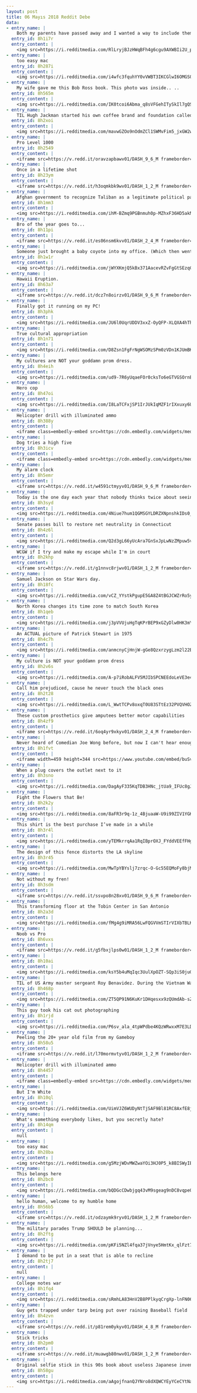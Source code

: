 ```yaml
---
layout: post
title: 06 Mayıs 2018 Reddit Debe
data:
- entry_name: |
    Both my parents have passed away and I wanted a way to include them at my commencement ceremony for my Bachelor’s Degree tomorrow. I uploaded cards they had each written and used my Cricut machine to put their writing on my graduation cap.
  entry_id: 8h1i7r
  entry_content: |
    <img src=https://i.redditmedia.com/RlLryjBJzHWqBFh4g6cgu9AXWBIi2U_pef8Xms8O8x8.jpg?s=93ceb2869176385abf4c06ce2de1de29 frameborder=0>
- entry_name: |
    too easy mac
  entry_id: 8h287i
  entry_content: |
    <img src=https://i.redditmedia.com/i4wfc3fquhYY0vVWBT3IKCGlwI6OMGS0KijMfDEWfoY.png?s=bcd8ad6ad5b30b5ec8eff49a9cb061eb frameborder=0>
- entry_name: |
    My wife gave me this Bob Ross book. This photo was inside.. ..
  entry_id: 8h565m
  entry_content: |
    <img src=https://i.redditmedia.com/IK0tcoi6Abma_q8sVFGehITySkIl7gQSgMLhAoVX-p8.jpg?s=5376bc999a5ba4ba82fac7bbf9dd27a1 frameborder=0>
- entry_name: |
    TIL Hugh Jackman started his own coffee brand and foundation called Laughing Man after meeting a struggling coffee farmer in Ethiopia. His goal was to provide a marketplace for farmers in developing countries to sell their goods for a fair price. Jackman donates 100% of profits.
  entry_id: 8h2xoi
  entry_content: |
    <img src=https://i.redditmedia.com/mavwGZOo9nOdmZCl1SWMvFim5_jxGW2wq7pceEww6EE.jpg?s=2993713c4759350a09a11f42dedcaab9 frameborder=0>
- entry_name: |
    Pro Level 1000
  entry_id: 8h2549
  entry_content: |
    <iframe src=https://v.redd.it/oravzapbawv01/DASH_9_6_M frameborder=0></iframe>
- entry_name: |
    Once in a lifetime shot
  entry_id: 8h23ym
  entry_content: |
    <iframe src=https://v.redd.it/h3oqmkbk9wv01/DASH_1_2_M frameborder=0></iframe>
- entry_name: |
    Afghan government to recognize Taliban as a legitimate political party. So here's a photo of me wasting my time.
  entry_id: 8h1mm3
  entry_content: |
    <img src=https://i.redditmedia.com/ihM-BZmq9PGBnmuh0p-MZhxF36HD5akNiula3qWqLsM.png?s=e2533756412f5624fb9cc2b1a17dd2ee frameborder=0>
- entry_name: |
    Bro of the year goes to...
  entry_id: 8h11pi
  entry_content: |
    <iframe src=https://v.redd.it/es06nsm6kvv01/DASH_2_4_M frameborder=0></iframe>
- entry_name: |
    Someone just brought a baby coyote into my office. (Which then went to the wildlife rescue center)
  entry_id: 8h1w1r
  entry_content: |
    <img src=https://i.redditmedia.com/jWYXKmjQ5kBx371AacevRZvFgGtSEzqCJgIyWVDf6dQ.jpg?s=78be14f4bd09436098cbcd48d6e35f83 frameborder=0>
- entry_name: |
    Hawaii Eruption.
  entry_id: 8h63a7
  entry_content: |
    <iframe src=https://v.redd.it/dcz7n8oirzv01/DASH_9_6_M frameborder=0></iframe>
- entry_name: |
    Finally got it running on my PC!
  entry_id: 8h3phk
  entry_content: |
    <img src=https://i.redditmedia.com/JU6l0UqrUDDV3xxZ-OyQFP-XLQXA4hTh_G3mGw5Sqds.png?s=35ceb7ebff9f284bc53a8b9546ca390d frameborder=0>
- entry_name: |
    True cultural appropriation
  entry_id: 8h1n71
  entry_content: |
    <img src=https://i.redditmedia.com/D8Zsn1FgFrNgWSOMzSPm0zVDn1KJUmBKTPmZr-Dqcyc.jpg?s=92bbe0c8fcf14415f3d7bfa2743fed5a frameborder=0>
- entry_name: |
    My cultures are NOT your goddamn prom dress.
  entry_id: 8h4eih
  entry_content: |
    <img src=https://i.redditmedia.com/ud9-7R6yUqaeFOr0cksTo6eGTVGSOrnE3jtsxp4nQIM.jpg?s=6858ee315ff3cd45e1bf45610f067e7c frameborder=0>
- entry_name: |
    Hero cop
  entry_id: 8h47oi
  entry_content: |
    <img src=https://i.redditmedia.com/I8LaTCFxjSP1IrJUkIqMZF1rIXxuxy6UPY6D3Gzvoyg.jpg?s=dfb6f71e6b569a233c9f148a72d07d90 frameborder=0>
- entry_name: |
    Helicopter drill with illuminated ammo
  entry_id: 8h388y
  entry_content: |
    <iframe class=embedly-embed src=https://cdn.embedly.com/widgets/media.html?src=https%3A%2F%2Fgfycat.com%2Fifr%2FVictoriousMaleIvorygull&url=https%3A%2F%2Fgfycat.com%2FVictoriousMaleIvorygull&image=https%3A%2F%2Fthumbs.gfycat.com%2FVictoriousMaleIvorygull-size_restricted.gif&key=522baf40bd3911e08d854040d3dc5c07&type=text%2Fhtml&schema=gfycat width=480 height=480 scrolling=no frameborder=0 allowfullscreen></iframe>
- entry_name: |
    Dog tries a high five
  entry_id: 8h3icv
  entry_content: |
    <iframe class=embedly-embed src=https://cdn.embedly.com/widgets/media.html?src=https%3A%2F%2Fgfycat.com%2Fifr%2FAccomplishedImaginativeAcornwoodpecker&url=https%3A%2F%2Fgfycat.com%2FAccomplishedImaginativeAcornwoodpecker&image=https%3A%2F%2Fthumbs.gfycat.com%2FAccomplishedImaginativeAcornwoodpecker-size_restricted.gif&key=2aa3c4d5f3de4f5b9120b660ad850dc9&type=text%2Fhtml&schema=gfycat width=600 height=1067 scrolling=no frameborder=0 allowfullscreen></iframe>
- entry_name: |
    My alarm clock
  entry_id: 8h5emr
  entry_content: |
    <iframe src=https://v.redd.it/w4591ctmyyv01/DASH_9_6_M frameborder=0></iframe>
- entry_name: |
    Today is the one day each year that nobody thinks twice about seeing a guy with a bionic arm. May 4th is my favorite.
  entry_id: 8h3syd
  entry_content: |
    <img src=https://i.redditmedia.com/4Niue7hum1QGMSGYLDRZXNpnshkIDs0_fXbCPZ-xw10.jpg?s=832683db6bf2bbf068a13d7c4f171f16 frameborder=0>
- entry_name: |
    Senate passes bill to restore net neutrality in Connecticut
  entry_id: 8h4z6l
  entry_content: |
    <img src=https://i.redditmedia.com/Q2d3gL66yUcAra7GnSxJpLwNzZMpuw5v-Q1jSyUp0ho.jpg?s=13b4ff31ed67c30c467e81d948a2cad2 frameborder=0>
- entry_name: |
    WCGW if I try and make my escape while I'm in court
  entry_id: 8h2khp
  entry_content: |
    <iframe src=https://v.redd.it/g1nnvc8rjwv01/DASH_1_2_M frameborder=0></iframe>
- entry_name: |
    Samuel Jackson on Star Wars day.
  entry_id: 8h18fc
  entry_content: |
    <img src=https://i.redditmedia.com/vCZ_YYstkPgupE5GA8Z4tBGJCWZrRo5yh3GipoEh4Wc.png?s=8c308cc8b448c80b70fda1993cede0d0 frameborder=0>
- entry_name: |
    North Korea changes its time zone to match South Korea
  entry_id: 8h1qeb
  entry_content: |
    <img src=https://i.redditmedia.com/j3pVVUjuHgTqKPrBEP9xGZyDlw0HK3mYNDiH3oo6ii8.jpg?s=dd2e151c7c79206e6a312d093a9750df frameborder=0>
- entry_name: |
    An ACTUAL picture of Patrick Stewart in 1975
  entry_id: 8h4c7h
  entry_content: |
    <img src=https://i.redditmedia.com/anmcnyCjHnjW-gGe8QzxrzygLzm2l22BVKj0ydOSNgE.jpg?s=bec8b218f210baa5f0e56cac8398df6a frameborder=0>
- entry_name: |
    My culture is NOT your goddamn prom dress
  entry_id: 8h2v6s
  entry_content: |
    <img src=https://i.redditmedia.com/A-p7iRobALFV5MJIbSPCNEEdoLeVE3e4bpg9K_4IWqY.jpg?s=269bd91d7d1aa608272f7b65a97650da frameborder=0>
- entry_name: |
    Call him prejudiced, cause he never touch the black ones
  entry_id: 8h2t28
  entry_content: |
    <img src=https://i.redditmedia.com/L_WwtTCPv8oxqT0U83STtEz32PVQVHOZlMtVDduu8_o.jpg?s=7cf8c139138f554cadc6b28ce6fb1c9b frameborder=0>
- entry_name: |
    These custom prosthetics give amputees better motor capabilities
  entry_id: 8h4zf9
  entry_content: |
    <iframe src=https://v.redd.it/6oq4yr9xkyv01/DASH_2_4_M frameborder=0></iframe>
- entry_name: |
    Never heard of Comedian Joe Wong before, but now I can't hear enough
  entry_id: 8h1fvt
  entry_content: |
    <iframe width=459 height=344 src=https://www.youtube.com/embed/buSv1jjAels?feature=oembed&enablejsapi=1 frameborder=0 allow=autoplay; encrypted-media allowfullscreen></iframe>
- entry_name: |
    When a plug covers the outlet next to it
  entry_id: 8h3sno
  entry_content: |
    <img src=https://i.redditmedia.com/DagAyF335KqTDB3HNc_jtUa9_IFUc8gJWAZUdYUYE08.jpg?s=ad830d3749ecd1a407f5bd0f0faff69c frameborder=0>
- entry_name: |
    Fight the Flowers that Be!
  entry_id: 8h2k2y
  entry_content: |
    <img src=https://i.redditmedia.com/8aFR3r9q-1z_4BjuaaW-U9i99ZIV1YGKtysvCXiDjtU.png?s=e01a9688a9d451b82f539451ddfef88b frameborder=0>
- entry_name: |
    This shirt is the best purchase I’ve made in a while
  entry_id: 8h3r4l
  entry_content: |
    <img src=https://i.redditmedia.com/yTEMkrrqAa1RqIBprOXJ_FYddVEEfFHggQAAH-W8SNU.jpg?s=977d215077c769c52bb1d0d6cb6190a5 frameborder=0>
- entry_name: |
    The design of this fence distorts the LA skyline
  entry_id: 8h3r45
  entry_content: |
    <img src=https://i.redditmedia.com/MwTpYBYslj7zrqc-O-Gc55EQMoFy8bjM3PpaNaceiig.jpg?s=bb639f07c16030e0babe8f63dddc3dcf frameborder=0>
- entry_name: |
    Not without my fren!
  entry_id: 8h3sdm
  entry_content: |
    <iframe src=https://v.redd.it/ssvpo8n28xv01/DASH_9_6_M frameborder=0></iframe>
- entry_name: |
    This transforming floor at the Tobin Center in San Antonio
  entry_id: 8h2a3d
  entry_content: |
    <img src=https://i.redditmedia.com/fMg4g9iMRA56LwFQGVVmSTIrVIXbTBLKHzuGM7CTKZE.gif?fm=jpg&s=014cc61758a2f0564db58dd4ed46eef0 frameborder=0>
- entry_name: |
    Noob vs Pro
  entry_id: 8h6vxs
  entry_content: |
    <iframe src=https://v.redd.it/g5fbxjlps0w01/DASH_1_2_M frameborder=0></iframe>
- entry_name: |
  entry_id: 8h10ai
  entry_content: |
    <img src=https://i.redditmedia.com/ksY5b4uMqIqc3UulXpOZT-SQp3iS0juGvnsjr2uVr_c.jpg?s=19960749df88247f1d0729cb8e38d85d frameborder=0>
- entry_name: |
    TIL of US Army master sergeant Roy Benavidez. During the Vietnam War, he fought 1000 NVA soldiers for 6 hours with only a knife while saving the lives of his comrades. He was so badly injured he was presumed dead and when a doctor was about to zip his body bag, he spat in the doctor's face.
  entry_id: 8h468p
  entry_content: |
    <img src=https://i.redditmedia.com/ZT5QP91N6KuKr1DHqesxx9zQUmdAb-sZTnJnKUU7FrA.jpg?s=b1d656b2c81ad1af7295360eb4f4d68d frameborder=0>
- entry_name: |
    This guy took his cat out photographing
  entry_id: 8h1rjd
  entry_content: |
    <img src=https://i.redditmedia.com/P6sv_ala_4tpWPdbe4KQzWRwxxM7E3LDFagR5twjWYI.jpg?s=bc7bd3e60d693f3f49eeb847caf7d882 frameborder=0>
- entry_name: |
    Peeling the 20+ year old film from my Gameboy
  entry_id: 8h58u5
  entry_content: |
    <iframe src=https://v.redd.it/l70mormvtyv01/DASH_1_2_M frameborder=0></iframe>
- entry_name: |
    Helicopter drill with illuminated ammo
  entry_id: 8h4457
  entry_content: |
    <iframe class=embedly-embed src=https://cdn.embedly.com/widgets/media.html?src=https%3A%2F%2Fgfycat.com%2Fifr%2FVictoriousMaleIvorygull&url=https%3A%2F%2Fgfycat.com%2FVictoriousMaleIvorygull&image=https%3A%2F%2Fthumbs.gfycat.com%2FVictoriousMaleIvorygull-size_restricted.gif&key=522baf40bd3911e08d854040d3dc5c07&type=text%2Fhtml&schema=gfycat width=480 height=480 scrolling=no frameborder=0 allowfullscreen></iframe>
- entry_name: |
    But I'm White
  entry_id: 8h10ql
  entry_content: |
    <img src=https://i.redditmedia.com/UimVJZ6WUDyNtTjSAF9Bl81RC8AxfE8jmDCfI2WGjaI.png?s=dffcb81e480b7dc9a8a13f810920f309 frameborder=0>
- entry_name: |
    What's something everybody likes, but you secretly hate?
  entry_id: 8h14qm
  entry_content: |
    null
- entry_name: |
    too easy mac
  entry_id: 8h28ba
  entry_content: |
    <img src=https://i.redditmedia.com/g5MzjWDvMWZwaYOi3HJ0P5_k8BISWyIBKouC3j5YBT0.png?s=1e6c3de10e2dbba46e2e85355a875d93 frameborder=0>
- entry_name: |
    This belongs here
  entry_id: 8h2bc0
  entry_content: |
    <img src=https://i.redditmedia.com/bQDGcCDwbjgq43vM9sgeag9nDC8vqpe083jsqDA7Wcw.jpg?s=ecc5c8ded6fed4ed4bd05bebb6ef687b frameborder=0>
- entry_name: |
    hello human, welcome to my humble home
  entry_id: 8h56b5
  entry_content: |
    <iframe src=https://v.redd.it/odzaymk9ryv01/DASH_1_2_M frameborder=0></iframe>
- entry_name: |
    The military parades Trump SHOULD be planning...
  entry_id: 8h2ftg
  entry_content: |
    <img src=https://i.redditmedia.com/pKFi5NZl4fqa37jVnye5HmtKx_qlFzt7XEFbBMflx3Q.jpg?s=759caf9613a9ade702209c1a3657cf9a frameborder=0>
- entry_name: |
    I demand to be put in a seat that is able to recline
  entry_id: 8h2tj7
  entry_content: |
    null
- entry_name: |
    College notes war
  entry_id: 8h1fq4
  entry_content: |
    <img src=https://i.redditmedia.com/sRmhLA83HnV2B8PPlkyqCrgXp-lnFN061wBDrRXOofo.jpg?s=fbc04bfaa938b72f6d3d1d3c7837b1bd frameborder=0>
- entry_name: |
    Guy gets trapped under tarp being put over raining Baseball field
  entry_id: 8h4zvn
  entry_content: |
    <iframe src=https://v.redd.it/p81rem0ykyv01/DASH_4_8_M frameborder=0></iframe>
- entry_name: |
    Stick tricks
  entry_id: 8h2pm0
  entry_content: |
    <iframe src=https://v.redd.it/muawgb80nwv01/DASH_1_2_M frameborder=0></iframe>
- entry_name: |
    Original selfie stick in this 90s book about useless Japanese inventions
  entry_id: 8h58gu
  entry_content: |
    <img src=https://i.redditmedia.com/aAgojfnanQJYNro8dXQWCYEyYCeCYtNaX1hUokfnDNY.jpg?s=3c39ea1e9b98ea7a6c84174abbc92b33 frameborder=0>
---
```

